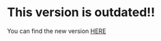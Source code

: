 # This version is outdated!!
You can find the new version [HERE](https://github.com/fewlines/framework)

